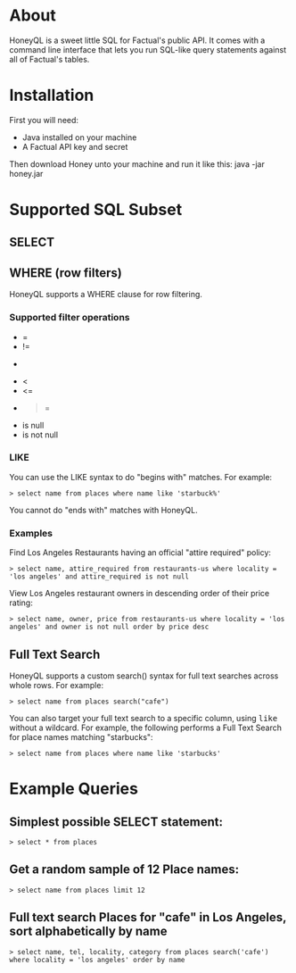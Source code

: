 # About

HoneyQL is a sweet little SQL for Factual's public API. It comes with a command line interface that lets you run SQL-like query statements against all of Factual's tables.


# Installation

First you will need:

* Java installed on your machine
* A Factual API key and secret

Then download Honey unto your machine and run it like this:
    java -jar honey.jar

# Supported SQL Subset

## SELECT

## WHERE (row filters)

HoneyQL supports a WHERE clause for row filtering.

### Supported filter operations

* =
* !=
* >
* <
* <=
* >=
* is null
* is not null

### LIKE

You can use the LIKE syntax to do "begins with" matches. For example:

    > select name from places where name like 'starbuck%'

You cannot do "ends with" matches with HoneyQL.

### Examples

Find Los Angeles Restaurants having an official "attire required" policy:

    > select name, attire_required from restaurants-us where locality = 'los angeles' and attire_required is not null

View Los Angeles restaurant owners in descending order of their price rating:

    > select name, owner, price from restaurants-us where locality = 'los angeles' and owner is not null order by price desc

## Full Text Search

HoneyQL supports a custom search() syntax for full text searches across whole rows. For example:

    > select name from places search("cafe")

You can also target your full text search to a specific column, using <tt>like</tt> without a wildcard. For example, the following performs a Full Text Search for place names matching "starbucks":

    > select name from places where name like 'starbucks'

# Example Queries

## Simplest possible SELECT statement:

    > select * from places

## Get a random sample of 12 Place names:

    > select name from places limit 12

## Full text search Places for "cafe" in Los Angeles, sort alphabetically by name

    > select name, tel, locality, category from places search('cafe') where locality = 'los angeles' order by name


